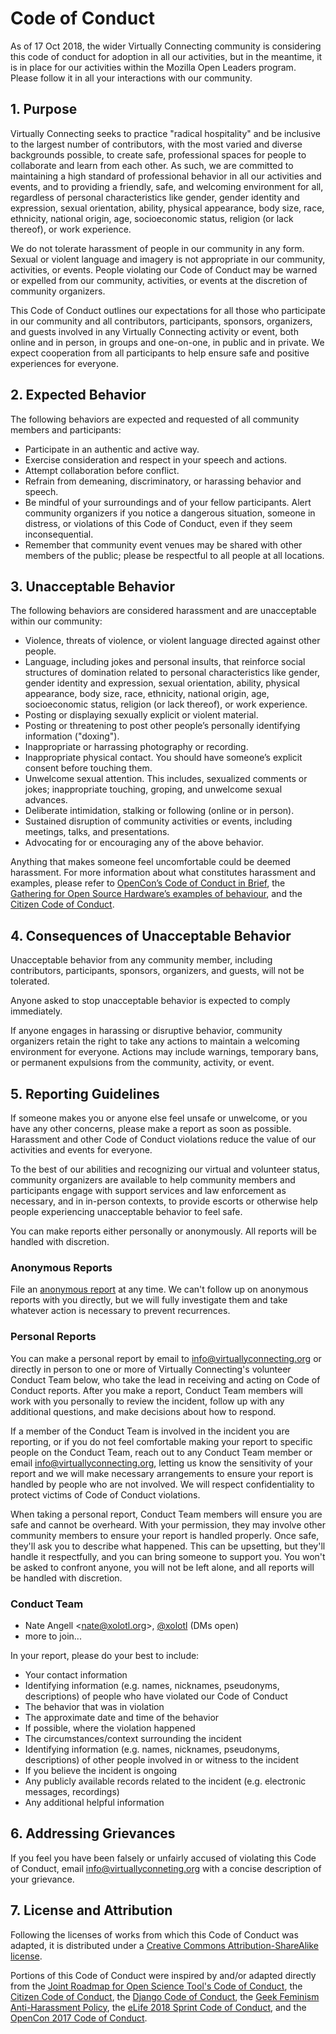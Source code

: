 # Code of Conduct

As of 17 Oct 2018, the wider Virtually Connecting community is considering this code of conduct for adoption in all our activities, but in the meantime, it is in place for our activities within the Mozilla Open Leaders program. Please follow it in all your interactions with our community.

## 1. Purpose

Virtually Connecting seeks to practice "radical hospitality" and be inclusive to the largest number of contributors, with the most varied and diverse backgrounds possible, to create safe, professional spaces for people to collaborate and learn from each other. As such, we are committed to maintaining a high standard of professional behavior in all our activities and events, and to providing a friendly, safe, and welcoming environment for all, regardless of personal characteristics like gender, gender identity and expression, sexual orientation, ability, physical appearance, body size, race, ethnicity, national origin, age, socioeconomic status, religion (or lack thereof), or work experience.

We do not tolerate harassment of people in our community in any form. Sexual or violent language and imagery is not appropriate in our community, activities, or events. People violating our Code of Conduct may be warned or expelled from our community, activities, or events at the discretion of community organizers.

This Code of Conduct outlines our expectations for all those who participate in our community and all contributors, participants, sponsors, organizers, and guests involved in any Virtually Connecting activity or event, both online and in person, in groups and one-on-one, in public and in private. We expect cooperation from all participants to help ensure safe and positive experiences for everyone.

## 2. Expected Behavior

The following behaviors are expected and requested of all community members and participants:

*   Participate in an authentic and active way.
*   Exercise consideration and respect in your speech and actions.
*   Attempt collaboration before conflict.
*   Refrain from demeaning, discriminatory, or harassing behavior and speech.
*   Be mindful of your surroundings and of your fellow participants. Alert community organizers if you notice a dangerous situation, someone in distress, or violations of this Code of Conduct, even if they seem inconsequential.
*   Remember that community event venues may be shared with other members of the public; please be respectful to all people at all locations.

## 3. Unacceptable Behavior

The following behaviors are considered harassment and are unacceptable within our community:

*   Violence, threats of violence, or violent language directed against other people.
*   Language, including jokes and personal insults, that reinforce social structures of domination related to personal characteristics like gender, gender identity and expression, sexual orientation, ability, physical appearance, body size, race, ethnicity, national origin, age, socioeconomic status, religion (or lack thereof), or work experience.
*   Posting or displaying sexually explicit or violent material.
*   Posting or threatening to post other people’s personally identifying information ("doxing").
*   Inappropriate or harrassing photography or recording.
*   Inappropriate physical contact. You should have someone’s explicit consent before touching them.
*   Unwelcome sexual attention. This includes, sexualized comments or jokes; inappropriate touching, groping, and unwelcome sexual advances.
*   Deliberate intimidation, stalking or following (online or in person).
*   Sustained disruption of community activities or events, including meetings, talks, and presentations.
*   Advocating for or encouraging any of the above behavior.

Anything that makes someone feel uncomfortable could be deemed harassment. For more information about what constitutes harassment and examples, please refer to [OpenCon’s Code of Conduct in Brief](http://www.opencon2017.org/code_of_conduct), the [Gathering for Open Source Hardware’s examples of behaviour](http://openhardware.science/gosh-2017/gosh-code-of-conduct/), and the [Citizen Code of Conduct](http://citizencodeofconduct.org/).

## 4. Consequences of Unacceptable Behavior

Unacceptable behavior from any community member, including contributors, participants, sponsors, organizers, and guests, will not be tolerated.

Anyone asked to stop unacceptable behavior is expected to comply immediately.

If anyone engages in harassing or disruptive behavior, community organizers retain the right to take any actions to maintain a welcoming environment for everyone. Actions may include warnings, temporary bans, or permanent expulsions from the community, activity, or event.

## 5. Reporting Guidelines

If someone makes you or anyone else feel unsafe or unwelcome, or you have any other concerns, please make a report as soon as possible. Harassment and other Code of Conduct violations reduce the value of our activities and events for everyone.

To the best of our abilities and recognizing our virtual and volunteer status, community organizers are available to help community members and participants engage with support services and law enforcement as necessary, and in in-person contexts, to provide escorts or otherwise help people experiencing unacceptable behavior to feel safe.

You can make reports either personally or anonymously. All reports will be handled with discretion.

### Anonymous Reports

File an [anonymous report](https://docs.google.com/forms/d/e/1FAIpQLSdIVfMgEUgjSKePxtRchhL09pj_W0npghZ_yaVLD906AZqysg/viewform?usp=sf_link) at any time. We can't follow up on anonymous reports with you directly, but we will fully investigate them and take whatever action is necessary to prevent recurrences.

### Personal Reports

You can make a personal report by email to info@virtuallyconnecting.org or directly in person to one or more of Virtually Connecting's volunteer Conduct Team below, who take the lead in receiving and acting on Code of Conduct reports. After you make a report, Conduct Team members will work with you personally to review the incident, follow up with any additional questions, and make decisions about how to respond.

If a member of the Conduct Team is involved in the incident you are reporting, or if you do not feel comfortable making your report to specific people on the Conduct Team, reach out to any Conduct Team member or email info@virtuallyconnecting.org, letting us know the sensitivity of your report and we will make necessary arrangements to ensure your report is handled by people who are not involved. We will respect confidentiality to protect victims of Code of Conduct violations.

When taking a personal report, Conduct Team members will ensure you are safe and cannot be overheard. With your permission, they may involve other community members to ensure your report is handled properly. Once safe, they'll ask you to describe what happened. This can be upsetting, but they'll handle it respectfully, and you can bring someone to support you. You won't be asked to confront anyone, you will not be left alone, and all reports will be handled with discretion.

### Conduct Team
* Nate Angell <[nate@xolotl.org](mailto:nate@xolotl.org)>, [@xolotl](https://twitter.com/xolotl) (DMs open)
* more to join...

In your report, please do your best to include:
* Your contact information
* Identifying information (e.g. names, nicknames, pseudonyms, descriptions) of people who have violated our Code of Conduct
* The behavior that was in violation
* The approximate date and time of the behavior
* If possible, where the violation happened
* The circumstances/context surrounding the incident
* Identifying information (e.g. names, nicknames, pseudonyms, descriptions) of other people involved in or witness to the incident
* If you believe the incident is ongoing
* Any publicly available records related to the incident (e.g. electronic messages, recordings)
* Any additional helpful information

## 6. Addressing Grievances

If you feel you have been falsely or unfairly accused of violating this Code of Conduct, email info@virtuallyconneting.org with a concise description of your grievance.

## 7. License and Attribution

Following the licenses of works from which this Code of Conduct was adapted, it is distributed under a [Creative Commons Attribution-ShareAlike license](http://creativecommons.org/licenses/by-sa/3.0/).

Portions of this Code of Conduct were inspired by and/or adapted directly from the [Joint Roadmap for Open Science Tool's Code of Conduct](https://github.com/OpenScienceRoadmap/jrost/blob/master/CODE_OF_CONDUCT.md), the [Citizen Code of Conduct](http://citizencodeofconduct.org/), the [Django Code of Conduct](https://www.djangoproject.com/conduct/), the [Geek Feminism Anti-Harassment Policy](http://geekfeminism.wikia.com/wiki/Conference_anti-harassment/Policy), the [eLife 2018 Sprint Code of Conduct](https://elifesciences.org/events/c40798c3/elife-innovation-sprint-2018?utm_source=sprint-IE&utm_medium=website&utm_campaign=sprint-2018), and the [OpenCon 2017 Code of Conduct](http://www.opencon2017.org/code_of_conduct).
